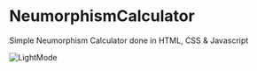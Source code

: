 # NeumorphismCalculator
Simple Neumorphism Calculator done in HTML, CSS &amp; Javascript

![LightMode](https://user-images.githubusercontent.com/41923209/194176529-6f6ca4e1-b434-4904-bd46-d9ca7e4629ee.png)

